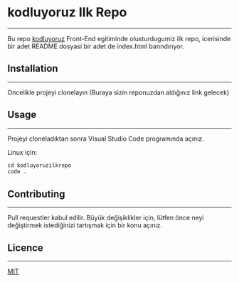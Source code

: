 # kodluyoruz Ilk Repo

---

Bu repo [kodluyoruz](www.kodluyoruz.org) Front-End egitiminde olusturdugumiz ilk repo, icerisinde bir adet README dosyasi bir adet de index.html barındırıyor.

## Installation

---

Oncelikle projeyi clonelayın (Buraya sizin reponuzdan aldığınız link gelecek)
[](https://github.com/emrahhalacoglu/kodluyoruzilkrepo.git)

## Usage

---

Projeyi cloneladıktan sonra Visual Studio Code programında açınız.

Linux için:

```markdown
cd kodluyoruzilkrepo
code .
```

## Contributing

---

Pull requestler kabul edilir. Büyük değişiklikler için, lütfen önce neyi değiştirmek istediğinizi tartışmak için bir konu açınız.

## Licence

---

[MIT](https://choosealicense.com/licenses/mit/)
